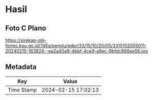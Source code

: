# Hasil

## Foto C Plano

https://sirekap-obj-formc.kpu.go.id/7d5a/pemilu/pdpr/33/15/10/20/05/3315102005011-20240215-163824--ea2a40a9-4bbf-4ce9-a9ec-9bfdc866ee56.jpg


## Metadata

| Key        | Value               |
| ---------- | ------------------- |
| Time Stamp | 2024-02-15 17:02:13 |



